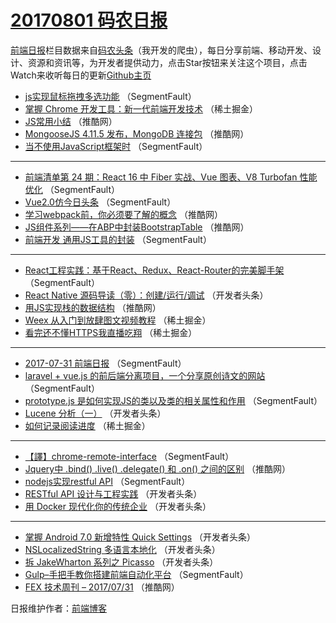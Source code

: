 # [20170801 码农日报](https://toutiao.qdkfweb.cn/date/2017/08/01)

[前端日报](https://qdkfweb.cn/c/news)栏目数据来自[码农头条](https://toutiao.qdkfweb.cn/)（我开发的爬虫），每日分享前端、移动开发、设计、资源和资讯等，为开发者提供动力，点击Star按钮来关注这个项目，点击Watch来收听每日的更新[Github主页](https://github.com/kujian/frontendDaily)
* [js实现鼠标拖拽多选功能](https://toutiao.qdkfweb.cn/46233.html) （SegmentFault）
* [掌握 Chrome 开发工具：新一代前端开发技术](https://toutiao.qdkfweb.cn/46256.html) （稀土掘金）
* [JS常用小结](https://toutiao.qdkfweb.cn/46241.html) （推酷网）
* [MongooseJS 4.11.5 发布，MongoDB 连接包](https://toutiao.qdkfweb.cn/46243.html) （推酷网）
* [当不使用JavaScript框架时](https://toutiao.qdkfweb.cn/46229.html) （SegmentFault）

***
* [前端清单第 24 期：React 16 中 Fiber 实战、Vue 图表、V8 Turbofan 性能优化](https://toutiao.qdkfweb.cn/46231.html) （SegmentFault）
* [Vue2.0仿今日头条](https://toutiao.qdkfweb.cn/46216.html) （SegmentFault）
* [学习webpack前，你必须要了解的概念](https://toutiao.qdkfweb.cn/46235.html) （推酷网）
* [JS组件系列——在ABP中封装BootstrapTable](https://toutiao.qdkfweb.cn/46238.html) （推酷网）
* [前端开发 通用JS工具的封装](https://toutiao.qdkfweb.cn/46228.html) （SegmentFault）

***
* [React工程实践：基于React、Redux、React-Router的完美脚手架](https://toutiao.qdkfweb.cn/46222.html) （SegmentFault）
* [React Native 源码导读（零）：创建/运行/调试](https://toutiao.qdkfweb.cn/46290.html) （开发者头条）
* [用JS实现栈的数据结构](https://toutiao.qdkfweb.cn/46237.html) （推酷网）
* [Weex 从入门到放肆图文视频教程](https://toutiao.qdkfweb.cn/46257.html) （稀土掘金）
* [看完还不懂HTTPS我直播吃翔](https://toutiao.qdkfweb.cn/46258.html) （稀土掘金）

***
* [2017-07-31 前端日报](https://toutiao.qdkfweb.cn/46230.html) （SegmentFault）
* [laravel + vue.js 的前后端分离项目，一个分享原创诗文的网站](https://toutiao.qdkfweb.cn/46221.html) （SegmentFault）
* [prototype.js 是如何实现JS的类以及类的相关属性和作用](https://toutiao.qdkfweb.cn/46232.html) （SegmentFault）
* [Lucene 分析（一）](https://toutiao.qdkfweb.cn/46286.html) （开发者头条）
* [如何记录阅读进度](https://toutiao.qdkfweb.cn/46261.html) （稀土掘金）

***
* [【譯】chrome-remote-interface](https://toutiao.qdkfweb.cn/46234.html) （SegmentFault）
* [Jquery中 .bind() .live() .delegate() 和 .on() 之间的区别](https://toutiao.qdkfweb.cn/46236.html) （推酷网）
* [nodejs实现restful API](https://toutiao.qdkfweb.cn/46226.html) （SegmentFault）
* [RESTful API 设计与工程实践](https://toutiao.qdkfweb.cn/46280.html) （开发者头条）
* [用 Docker 现代化你的传统企业](https://toutiao.qdkfweb.cn/46281.html) （开发者头条）

***
* [掌握 Android 7.0 新增特性 Quick Settings](https://toutiao.qdkfweb.cn/46294.html) （开发者头条）
* [NSLocalizedString 多语言本地化](https://toutiao.qdkfweb.cn/46296.html) （开发者头条）
* [拆 JakeWharton 系列之 Picasso](https://toutiao.qdkfweb.cn/46297.html) （开发者头条）
* [Gulp&#8211;手把手教你搭建前端自动化平台](https://toutiao.qdkfweb.cn/46220.html) （SegmentFault）
* [FEX 技术周刊 &#8211; 2017/07/31](https://toutiao.qdkfweb.cn/46242.html) （推酷网）

日报维护作者：[前端博客](https://qdkfweb.cn/) 